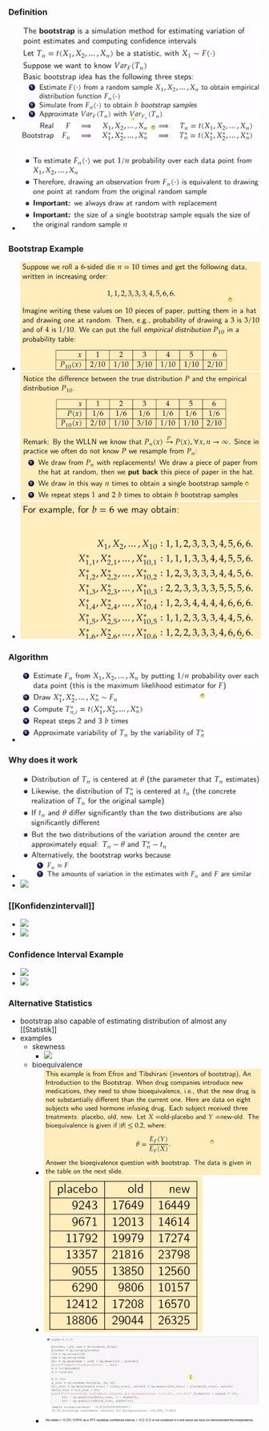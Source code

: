 ### Definition
+ ![](Pasted%20image%2020230115100238.png)
+ ![](Pasted%20image%2020230115100447.png)

### Bootstrap Example
+ ![](Pasted%20image%2020230115100605.png)
+ ![](Pasted%20image%2020230115100735.png)
+ ![](Pasted%20image%2020230115100832.png)

### Algorithm
+ ![](Pasted%20image%2020230115101027.png)

### Why does it work
+ ![](Pasted%20image%2020230115101159.png)
+ ![](Pasted%20image%2020230115101926.png)

### [[Konfidenzintervall]]
+ ![](Pasted%20image%2020230115102018.png)
+ ![](Pasted%20image%2020230115102029.png)

### Confidence Interval Example
+ ![](Pasted%20image%2020230115102123.png)
+ ![](Pasted%20image%2020230115102353.png)

### Alternative Statistics
+ bootstrap also capable of estimating distribution of almost any [[Statistik]]
+ examples
	+ skewness
		+ ![](Pasted%20image%2020230115102755.png)
	+ bioequivalence
		+ ![](Pasted%20image%2020230115102936.png)
		+ ![](Pasted%20image%2020230115103219.png)
		+ ![](Pasted%20image%2020230115103352.png) 